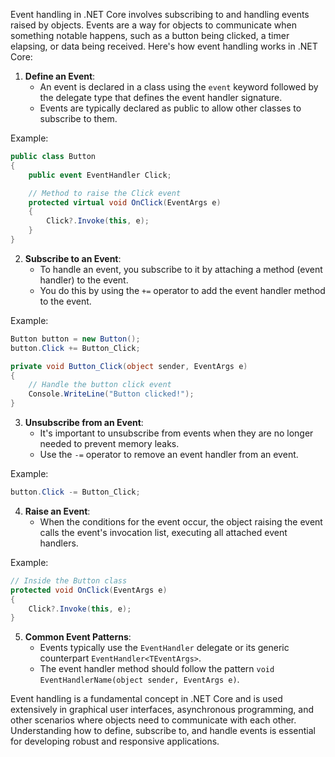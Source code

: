 Event handling in .NET Core involves subscribing to and handling events raised by objects. Events are a way for objects to communicate when something notable happens, such as a button being clicked, a timer elapsing, or data being received. Here's how event handling works in .NET Core:

1. **Define an Event**:
   - An event is declared in a class using the `event` keyword followed by the delegate type that defines the event handler signature.
   - Events are typically declared as public to allow other classes to subscribe to them.

Example:

```csharp
public class Button
{
    public event EventHandler Click;

    // Method to raise the Click event
    protected virtual void OnClick(EventArgs e)
    {
        Click?.Invoke(this, e);
    }
}
```

2. **Subscribe to an Event**:
   - To handle an event, you subscribe to it by attaching a method (event handler) to the event.
   - You do this by using the `+=` operator to add the event handler method to the event.

Example:

```csharp
Button button = new Button();
button.Click += Button_Click;

private void Button_Click(object sender, EventArgs e)
{
    // Handle the button click event
    Console.WriteLine("Button clicked!");
}
```

3. **Unsubscribe from an Event**:
   - It's important to unsubscribe from events when they are no longer needed to prevent memory leaks.
   - Use the `-=` operator to remove an event handler from an event.

Example:

```csharp
button.Click -= Button_Click;
```

4. **Raise an Event**:
   - When the conditions for the event occur, the object raising the event calls the event's invocation list, executing all attached event handlers.

Example:

```csharp
// Inside the Button class
protected void OnClick(EventArgs e)
{
    Click?.Invoke(this, e);
}
```

5. **Common Event Patterns**:
   - Events typically use the `EventHandler` delegate or its generic counterpart `EventHandler<TEventArgs>`.
   - The event handler method should follow the pattern `void EventHandlerName(object sender, EventArgs e)`.

Event handling is a fundamental concept in .NET Core and is used extensively in graphical user interfaces, asynchronous programming, and other scenarios where objects need to communicate with each other. Understanding how to define, subscribe to, and handle events is essential for developing robust and responsive applications.